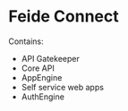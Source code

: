 # Feide Connect


Contains:

* API Gatekeeper
* Core API
* AppEngine
* Self service web apps
* AuthEngine



